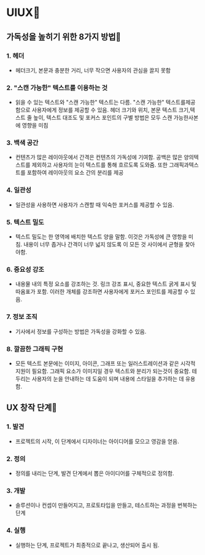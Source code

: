 # UIUX🏇

## 가독성을 높히기 위한 8가지 방법🏇

### 1. 헤더

- 헤더크기, 본문과 충분한 거리, 너무 작으면 사용자의 관심을 끌지 못함

### 2. "스캔 가능한" 텍스트를 이용하는 것

- 읽을 수 있는 텍스트와 "스캔 가능한" 텍스트는 다름. "스캔 가능한" 텍스트를제공함으로 사용자에게 정보를 제공할 수 있음. 헤더 크기와 위치, 본문 텍스트 크기,텍스트 줄 높이, 텍스트 대조도 및 포커스 포인트의 구별 방법은 모두 스캔 가능한사본에 영향을 미침

### 3. 백색 공간

- 컨텐츠가 많은 레이아웃에서 간격은 컨텐츠의 가독성에 기여함. 공백은 많은 양의텍스트를 제외하고 사용자의 눈이 텍스트를 통해 흐르도록 도와줌. 또한 그래픽과텍스트를 포함하여 레이아웃의 요소 간의 분리를 제공

### 4. 일관성

- 일관성을 사용하면 사용자가 스캔할 때 익숙한 포커스를 제공할 수 있음.

### 5. 텍스트 밀도

- 텍스트 밀도는 한 영역에 배치한 텍스트 양을 말함. 이것은 가독성에 큰 영항을 미침.
  내용이 너무 좁거나 간격이 너무 넓지 않도록 이 모든 것 사이에서 균형을 찾아야함.

### 6. 중요성 강조

- 내용물 내의 특정 요소를 강조하는 것. 링크 강조 표시, 중요한 텍스트 굵게 표시 및 따옴표가 포함. 이러한 개체를 강조하면 사용자에게 포커스 포인트를 제공할 수 있음.

### 7. 정보 조직

- 기사에서 정보를 구성하는 방법은 가독성을 강화할 수 있음.

### 8. 깔끔한 그래픽 구현

- 모든 텍스트 본문에는 이미지, 아이콘, 그래프 또는 일러스트레이션과 같은 시각적 지원이 필요함. 그래픽 요소가 이미지일 경우 텍스트와 분리가 되는것이 중요함. 테두리는 사용자의 눈을 안내하는 데 도움이 되며 내용에 스타일을 추가하는 데 유용함.

## UX 창작 단계🏇

### 1. 발견

- 프로젝트의 시작, 이 단계에서 디자이너는 아이디어를 모으고 영감을 얻음.

### 2. 정의

- 정의를 내리는 단계, 발견 단계에서 뽑은 아이디어를 구체적으로 정의함.

### 3. 개발

- 솔루션이나 컨셉이 만들어지고, 프로토타입을 만들고, 테스트하는 과정을 번복하는 단계

### 4. 실행

- 실행하는 단계, 프로젝트가 최종적으로 끝나고, 생산되어 출시 됨.
